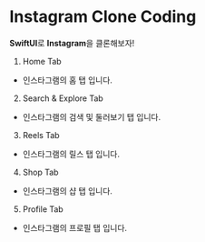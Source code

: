 # Instagram Clone Coding
**SwiftUI**로 **Instagram**을 클론해보자!

1. Home Tab
- 인스타그램의 홈 탭 입니다.



2. Search & Explore  Tab
- 인스타그램의 검색 및 둘러보기 탭 입니다.



3. Reels  Tab
- 인스타그램의 릴스 탭 입니다.



4. Shop  Tab
- 인스타그램의 샵 탭 입니다.



5. Profile  Tab
- 인스타그램의 프로필 탭 입니다.


